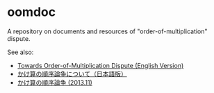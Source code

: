 oomdoc
======

A repository on documents and resources of "order-of-multiplication" dispute.

See also:

+ [Towards Order-of-Multiplication Dispute (English Version)](http://d.hatena.ne.jp/takehikom/20131117/1384646400)
+ [かけ算の順序論争について（日本語版）](http://d.hatena.ne.jp/takehikom/20131116/1384560000)
+ [かけ算の順序論争 (2013.11)](http://d.hatena.ne.jp/takehikom/20131115/1384520634)

